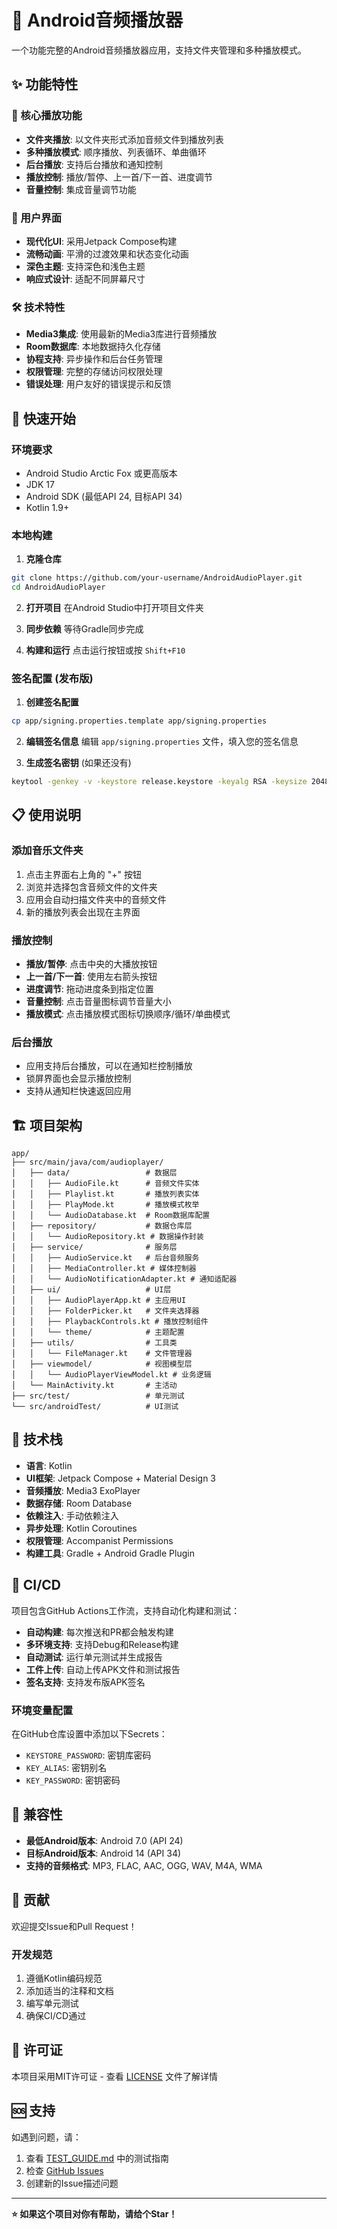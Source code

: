# 🎵 Android音频播放器

一个功能完整的Android音频播放器应用，支持文件夹管理和多种播放模式。

## ✨ 功能特性

### 🎼 核心播放功能
- **文件夹播放**: 以文件夹形式添加音频文件到播放列表
- **多种播放模式**: 顺序播放、列表循环、单曲循环
- **后台播放**: 支持后台播放和通知控制
- **播放控制**: 播放/暂停、上一首/下一首、进度调节
- **音量控制**: 集成音量调节功能

### 📱 用户界面
- **现代化UI**: 采用Jetpack Compose构建
- **流畅动画**: 平滑的过渡效果和状态变化动画
- **深色主题**: 支持深色和浅色主题
- **响应式设计**: 适配不同屏幕尺寸

### 🛠 技术特性
- **Media3集成**: 使用最新的Media3库进行音频播放
- **Room数据库**: 本地数据持久化存储
- **协程支持**: 异步操作和后台任务管理
- **权限管理**: 完整的存储访问权限处理
- **错误处理**: 用户友好的错误提示和反馈

## 🚀 快速开始

### 环境要求
- Android Studio Arctic Fox 或更高版本
- JDK 17
- Android SDK (最低API 24, 目标API 34)
- Kotlin 1.9+

### 本地构建

1. **克隆仓库**
```bash
git clone https://github.com/your-username/AndroidAudioPlayer.git
cd AndroidAudioPlayer
```

2. **打开项目**
在Android Studio中打开项目文件夹

3. **同步依赖**
等待Gradle同步完成

4. **构建和运行**
点击运行按钮或按 `Shift+F10`

### 签名配置 (发布版)

1. **创建签名配置**
```bash
cp app/signing.properties.template app/signing.properties
```

2. **编辑签名信息**
编辑 `app/signing.properties` 文件，填入您的签名信息

3. **生成签名密钥** (如果还没有)
```bash
keytool -genkey -v -keystore release.keystore -keyalg RSA -keysize 2048 -validity 10000 -alias your_key_alias
```

## 📋 使用说明

### 添加音乐文件夹
1. 点击主界面右上角的 "+" 按钮
2. 浏览并选择包含音频文件的文件夹
3. 应用会自动扫描文件夹中的音频文件
4. 新的播放列表会出现在主界面

### 播放控制
- **播放/暂停**: 点击中央的大播放按钮
- **上一首/下一首**: 使用左右箭头按钮
- **进度调节**: 拖动进度条到指定位置
- **音量控制**: 点击音量图标调节音量大小
- **播放模式**: 点击播放模式图标切换顺序/循环/单曲模式

### 后台播放
- 应用支持后台播放，可以在通知栏控制播放
- 锁屏界面也会显示播放控制
- 支持从通知栏快速返回应用

## 🏗️ 项目架构

```
app/
├── src/main/java/com/audioplayer/
│   ├── data/                 # 数据层
│   │   ├── AudioFile.kt      # 音频文件实体
│   │   ├── Playlist.kt       # 播放列表实体
│   │   ├── PlayMode.kt       # 播放模式枚举
│   │   └── AudioDatabase.kt  # Room数据库配置
│   ├── repository/           # 数据仓库层
│   │   └── AudioRepository.kt # 数据操作封装
│   ├── service/              # 服务层
│   │   ├── AudioService.kt   # 后台音频服务
│   │   ├── MediaController.kt # 媒体控制器
│   │   └── AudioNotificationAdapter.kt # 通知适配器
│   ├── ui/                   # UI层
│   │   ├── AudioPlayerApp.kt # 主应用UI
│   │   ├── FolderPicker.kt   # 文件夹选择器
│   │   ├── PlaybackControls.kt # 播放控制组件
│   │   └── theme/            # 主题配置
│   ├── utils/                # 工具类
│   │   └── FileManager.kt    # 文件管理器
│   ├── viewmodel/            # 视图模型层
│   │   └── AudioPlayerViewModel.kt # 业务逻辑
│   └── MainActivity.kt       # 主活动
├── src/test/                 # 单元测试
└── src/androidTest/          # UI测试
```

## 🔧 技术栈

- **语言**: Kotlin
- **UI框架**: Jetpack Compose + Material Design 3
- **音频播放**: Media3 ExoPlayer
- **数据存储**: Room Database
- **依赖注入**: 手动依赖注入
- **异步处理**: Kotlin Coroutines
- **权限管理**: Accompanist Permissions
- **构建工具**: Gradle + Android Gradle Plugin

## 🔄 CI/CD

项目包含GitHub Actions工作流，支持自动化构建和测试：

- **自动构建**: 每次推送和PR都会触发构建
- **多环境支持**: 支持Debug和Release构建
- **自动测试**: 运行单元测试并生成报告
- **工件上传**: 自动上传APK文件和测试报告
- **签名支持**: 支持发布版APK签名

### 环境变量配置

在GitHub仓库设置中添加以下Secrets：

- `KEYSTORE_PASSWORD`: 密钥库密码
- `KEY_ALIAS`: 密钥别名
- `KEY_PASSWORD`: 密钥密码

## 📱 兼容性

- **最低Android版本**: Android 7.0 (API 24)
- **目标Android版本**: Android 14 (API 34)
- **支持的音频格式**: MP3, FLAC, AAC, OGG, WAV, M4A, WMA

## 🤝 贡献

欢迎提交Issue和Pull Request！

### 开发规范
1. 遵循Kotlin编码规范
2. 添加适当的注释和文档
3. 编写单元测试
4. 确保CI/CD通过

## 📄 许可证

本项目采用MIT许可证 - 查看 [LICENSE](LICENSE) 文件了解详情

## 🆘 支持

如遇到问题，请：
1. 查看 [TEST_GUIDE.md](TEST_GUIDE.md) 中的测试指南
2. 检查 [GitHub Issues](https://github.com/your-username/AndroidAudioPlayer/issues)
3. 创建新的Issue描述问题

---

**⭐ 如果这个项目对你有帮助，请给个Star！**